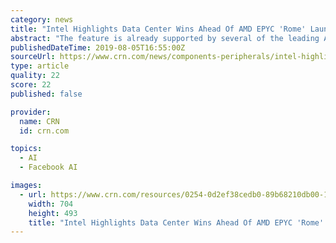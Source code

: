```yaml
---
category: news
title: "Intel Highlights Data Center Wins Ahead Of AMD EPYC 'Rome' Launch"
abstract: "The feature is already supported by several of the leading AI frameworks, which includes Caffe, mxnet, ONNX, PyTorch and TensorFlow. Huffstetler said several software vendors are now shipping AI applications that have been optimized to run on DL Boost ..."
publishedDateTime: 2019-08-05T16:55:00Z
sourceUrl: https://www.crn.com/news/components-peripherals/intel-highlights-data-center-wins-ahead-of-amd-epyc-rome-launch
type: article
quality: 22
score: 22
published: false

provider:
  name: CRN
  id: crn.com

topics:
  - AI
  - Facebook AI

images:
  - url: https://www.crn.com/resources/0254-0d2ef38cedb0-89b68210db00-1000/server_room_interior_in_datacenter.jpeg
    width: 704
    height: 493
    title: "Intel Highlights Data Center Wins Ahead Of AMD EPYC 'Rome' Launch"
---
```

